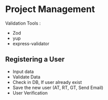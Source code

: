 # Project Management

Validation Tools :

- Zod
- yup
- express-validator

## Registering a User

- Input data
- Validate Data
- Check in DB, If user already exist
- Save the new user (AT, RT, GT, Send Email)
- User Verification
